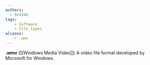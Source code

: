 ```yaml
---
authors:
  - 0x4248
tags:
    - Software
    - File_types
aliases:
    - .wmv
---
```

**.wmv** ([[Windows Media Video]]) A video file format developed by Microsoft for Windows.
